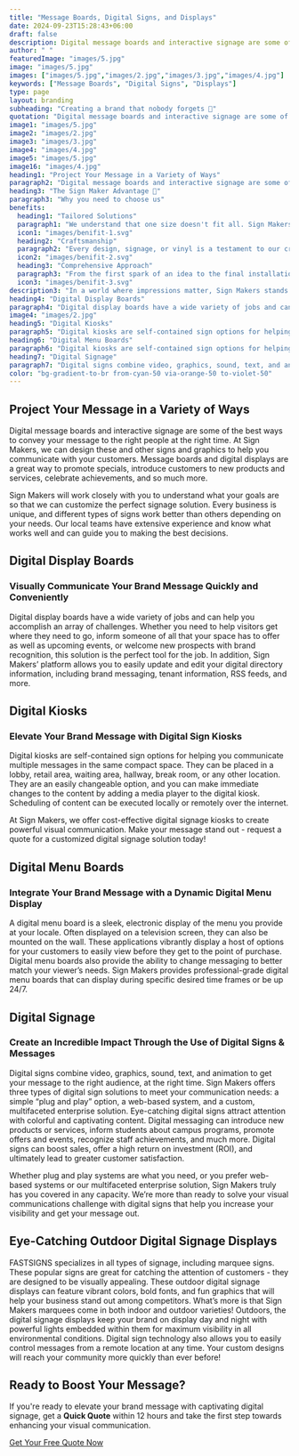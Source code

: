 ```yaml
---
title: "Message Boards, Digital Signs, and Displays"
date: 2024-09-23T15:28:43+06:00
draft: false
description: Digital message boards and interactive signage are some of the best ways to convey your message to the right people at the right time. At Sign Makers, we can design these and other signs and graphics to help you communicate with your customers. Message boards and digital displays are a great way to promote specials, introduce customers to new products and services, celebrate achievements, and so much more.
author: " "
featuredImage: "images/5.jpg"
image: "images/5.jpg"
images: ["images/5.jpg","images/2.jpg","images/3.jpg","images/4.jpg"]
keywords: ["Message Boards", "Digital Signs", "Displays"]
type: page
layout: branding
subheading: "Creating a brand that nobody forgets 💅"
quotation: "Digital message boards and interactive signage are some of the best ways to convey your message to the right people at the right time."
image1: "images/5.jpg"
image2: "images/2.jpg"
image3: "images/3.jpg"
image4: "images/4.jpg"
image5: "images/5.jpg"
image16: "images/4.jpg"
heading1: "Project Your Message in a Variety of Ways"
paragraph2: "Digital message boards and interactive signage are some of the best ways to convey your message to the right people at the right time. At Sign Makers, we can design these and other signs and graphics to help you communicate with your customers. Message boards and digital displays are a great way to promote specials, introduce customers to new products and services, celebrate achievements, and so much more."
heading3: "The Sign Maker Advantage 💪"
paragraph3: "Why you need to choose us"
benefits:
  heading1: "Tailored Solutions"
  paragraph1: "We understand that one size doesn't fit all. Sign Makers tailors branding solutions to align with your unique identity, ensuring a bespoke representation."
  icon1: "images/benifit-1.svg"
  heading2: "Craftsmanship"
  paragraph2: "Every design, signage, or vinyl is a testament to our craftsmanship. We take pride in delivering not just products, but works of art that speak volumes about your brand."
  icon2: "images/benifit-2.svg"
  heading3: "Comprehensive Approach"
  paragraph3: "From the first spark of an idea to the final installation, Sign Makers adopts a comprehensive approach. We cover every aspect of branding to create a harmonious and impactful brand presence."
  icon3: "images/benifit-3.svg"
description3: "In a world where impressions matter, Sign Makers stands as your dedicated ally, shaping a brand identity that resonates with your audience. Let us be the brushstrokes that paint your business narrative across the canvas of consumer consciousness."
heading4: "Digital Display Boards"
paragraph4: "Digital display boards have a wide variety of jobs and can help you accomplish an array of challenges. Whether you need to help visitors get where they need to go, inform someone of all that your space has to offer as well as upcoming events, or welcome new prospects with brand recognition, this solution is the perfect tool for the job. In addition, Sign Makers’ platform allows you to easily update and edit your digital directory information, including brand messaging, tenant information, RSS feeds, and more."
image4: "images/2.jpg"
heading5: "Digital Kiosks"
paragraph5: "Digital kiosks are self-contained sign options for helping you communicate multiple messages in the same compact space. They can be placed in a lobby, retail area, waiting area, hallway, break room, or any other location. They are an easily changeable option, and you can make immediate changes to the content by adding a media player to the digital kiosk. Scheduling of content can be executed locally or remotely over the internet."
heading6: "Digital Menu Boards"
paragraph6: "Digital kiosks are self-contained sign options for helping you communicate multiple messages in the same compact space. They can be placed in a lobby, retail area, waiting area, hallway, break room, or any other location. They are an easily changeable option, and you can make immediate changes to the content by adding a media player to the digital kiosk. Scheduling of content can be executed locally or remotely over the internet. At Sign Makers, we offer cost-effective digital signage kiosks to create powerful visual communication. Make your message stand out - request a quote for a customized digital signage solution today!"
heading7: "Digital Signage"
paragraph7: "Digital signs combine video, graphics, sound, text, and animation to get your message to the right audience, at the right time. Sign Makers offers three types of digital sign solutions to meet your communication needs: a simple “plug and play” option, a web-based system, and a custom, multifaceted enterprise solution. Eye-catching digital signs attract attention with colorful and captivating content. Digital messaging can introduce new products or services, inform students about campus programs, promote offers and events, recognize staff achievements, and much more. Digital signs can boost sales, offer a high return on investment (ROI), and ultimately lead to greater customer satisfaction. Whether plug and play systems are what you need, or you prefer web-based systems or our multifaceted enterprise solution, Sign Makers truly has you covered in any capacity. We’re more than ready to solve your visual communications challenge with digital signs that help you increase your visibility and get your message out."
color: "bg-gradient-to-br from-cyan-50 via-orange-50 to-violet-50"
---
```


## Project Your Message in a Variety of Ways

Digital message boards and interactive signage are some of the best ways to convey your message to the right people at the right time. At Sign Makers, we can design these and other signs and graphics to help you communicate with your customers. Message boards and digital displays are a great way to promote specials, introduce customers to new products and services, celebrate achievements, and so much more.

Sign Makers will work closely with you to understand what your goals are so that we can customize the perfect signage solution. Every business is unique, and different types of signs work better than others depending on your needs. Our local teams have extensive experience and know what works well and can guide you to making the best decisions.

## Digital Display Boards
### Visually Communicate Your Brand Message Quickly and Conveniently

Digital display boards have a wide variety of jobs and can help you accomplish an array of challenges. Whether you need to help visitors get where they need to go, inform someone of all that your space has to offer as well as upcoming events, or welcome new prospects with brand recognition, this solution is the perfect tool for the job. In addition, Sign Makers’ platform allows you to easily update and edit your digital directory information, including brand messaging, tenant information, RSS feeds, and more.

## Digital Kiosks
### Elevate Your Brand Message with Digital Sign Kiosks

Digital kiosks are self-contained sign options for helping you communicate multiple messages in the same compact space. They can be placed in a lobby, retail area, waiting area, hallway, break room, or any other location. They are an easily changeable option, and you can make immediate changes to the content by adding a media player to the digital kiosk. Scheduling of content can be executed locally or remotely over the internet.

At Sign Makers, we offer cost-effective digital signage kiosks to create powerful visual communication. Make your message stand out - request a quote for a customized digital signage solution today!

## Digital Menu Boards
### Integrate Your Brand Message with a Dynamic Digital Menu Display

A digital menu board is a sleek, electronic display of the menu you provide at your locale. Often displayed on a television screen, they can also be mounted on the wall. These applications vibrantly display a host of options for your customers to easily view before they get to the point of purchase. Digital menu boards also provide the ability to change messaging to better match your viewer’s needs. Sign Makers provides professional-grade digital menu boards that can display during specific desired time frames or be up 24/7.

## Digital Signage
### Create an Incredible Impact Through the Use of Digital Signs & Messages

Digital signs combine video, graphics, sound, text, and animation to get your message to the right audience, at the right time. Sign Makers offers three types of digital sign solutions to meet your communication needs: a simple “plug and play” option, a web-based system, and a custom, multifaceted enterprise solution. Eye-catching digital signs attract attention with colorful and captivating content. Digital messaging can introduce new products or services, inform students about campus programs, promote offers and events, recognize staff achievements, and much more. Digital signs can boost sales, offer a high return on investment (ROI), and ultimately lead to greater customer satisfaction.

Whether plug and play systems are what you need, or you prefer web-based systems or our multifaceted enterprise solution, Sign Makers truly has you covered in any capacity. We’re more than ready to solve your visual communications challenge with digital signs that help you increase your visibility and get your message out.

## Eye-Catching Outdoor Digital Signage Displays
FASTSIGNS specializes in all types of signage, including marquee signs. These popular signs are great for catching the attention of customers - they are designed to be visually appealing. These outdoor digital signage displays can feature vibrant colors, bold fonts, and fun graphics that will help your business stand out among competitors. What’s more is that Sign Makers marquees come in both indoor and outdoor varieties! Outdoors, the digital signage displays keep your brand on display day and night with powerful lights embedded within them for maximum visibility in all environmental conditions. Digital sign technology also allows you to easily control messages from a remote location at any time. Your custom designs will reach your community more quickly than ever before!

## Ready to Boost Your Message?

If you're ready to elevate your brand message with captivating digital signage, get a **Quick Quote** within 12 hours and take the first step towards enhancing your visual communication.

[Get Your Free Quote Now](/book-consultation/)

